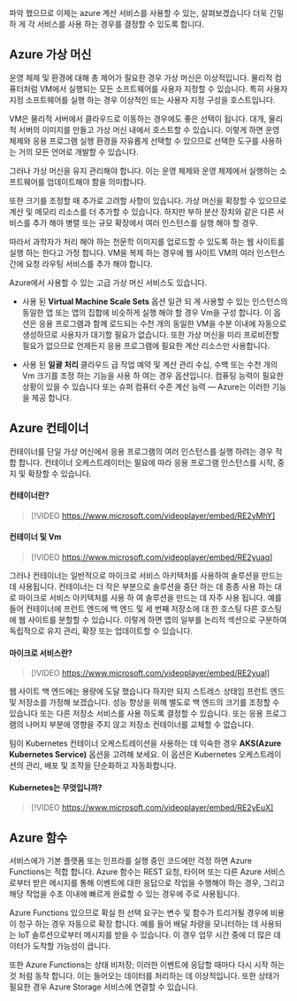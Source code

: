파악 했으므로 이제는 azure 계산 서비스를 사용할 수 있는, 살펴보겠습니다 더욱 긴밀 하 게 각 서비스를 사용 하는 경우를 결정할 수 있도록 합니다.

## <a name="azure-virtual-machines"></a>Azure 가상 머신

운영 체제 및 환경에 대해 총 제어가 필요한 경우 가상 머신은 이상적입니다. 물리적 컴퓨터처럼 VM에서 실행되는 모든 소프트웨어를 사용자 지정할 수 있습니다. 특히 사용자 지정 소프트웨어를 실행 하는 경우 이상적인 또는 사용자 지정 구성을 호스트입니다.

VM은 물리적 서버에서 클라우드로 이동하는 경우에도 좋은 선택이 됩니다. 대개, 물리적 서버의 이미지를 만들고 가상 머신 내에서 호스트할 수 있습니다. 이렇게 하면 운영 체제와 응용 프로그램 실행 환경을 자유롭게 선택할 수 있으므로 선택한 도구를 사용하는 거의 모든 언어로 개발할 수 있습니다.

그러나 가상 머신을 유지 관리해야 합니다. 이는 운영 체제와 운영 체제에서 실행하는 소프트웨어를 업데이트해야 함을 의미합니다. 

또한 크기를 조정할 때 추가로 고려할 사항이 있습니다. 가상 머신을 확장할 수 있으므로 계산 및 메모리 리소스를 더 추가할 수 있습니다. 하지만 부하 분산 장치와 같은 다른 서비스를 추가 해야 병렬 또는 규모 확장에서 여러 인스턴스를 실행 해야 할 경우.

따라서 과학자가 처리 해야 하는 천문학 이미지를 업로드할 수 있도록 하는 웹 사이트를 실행 하는 한다고 가정 합니다. VM을 복제 하는 경우에 웹 사이트 VM의 여러 인스턴스 간에 요청 라우팅 서비스를 추가 해야 합니다.

Azure에서 사용할 수 있는 고급 가상 머신 서비스도 있습니다.

- 사용 된 **Virtual Machine Scale Sets** 옵션 일관 되 게 사용할 수 있는 인스턴스의 동일한 앱 또는 앱의 집합에 비슷하게 실행 해야 할 경우 Vm을 구성 합니다. 이 옵션은 응용 프로그램과 함께 로드되는 수천 개의 동일한 VM을 수분 이내에 자동으로 생성하므로 사용자가 대기할 필요가 없습니다. 또한 가상 머신을 미리 프로비전할 필요가 없으므로 언제든지 응용 프로그램에 필요한 계산 리소스만 사용합니다.

- 사용 된 **일괄 처리** 클라우드 급 작업 예약 및 계산 관리 수십, 수백 또는 수천 개의 Vm 크기를 조정 하는 기능을 사용 하 여는 경우 옵션입니다. 컴퓨팅 능력이 필요한 상황이 있을 수 있습니다 또는 슈퍼 컴퓨터 수준 계산 능력 &mdash; Azure는 이러한 기능을 제공 합니다.

## <a name="azure-containers"></a>Azure 컨테이너

컨테이너를 단일 가상 머신에서 응용 프로그램의 여러 인스턴스를 실행 하려는 경우 적합 합니다. 컨테이너 오케스트레이터는 필요에 따라 응용 프로그램 인스턴스를 시작, 중지 및 확장할 수 있습니다.

#### <a name="what-are-containers"></a>컨테이너란?

> [!VIDEO https://www.microsoft.com/videoplayer/embed/RE2yMhY]

#### <a name="vms-versus-containers"></a>컨테이너 및 Vm

> [!VIDEO https://www.microsoft.com/videoplayer/embed/RE2yuaq]

그러나 컨테이너는 일반적으로 마이크로 서비스 아키텍처를 사용하여 솔루션을 만드는 데 사용됩니다. 컨테이너는 더 작은 부분으로 솔루션을 중단 하는 데 종종 사용 하는 대로 마이크로 서비스 아키텍처를 사용 하 여 솔루션을 만드는 데 자주 사용 됩니다. 예를 들어 컨테이너에 프런트 엔드에 백 엔드 및 세 번째 저장소에 대 한 호스팅 다른 호스팅에 웹 사이트를 분할할 수 있습니다. 이렇게 하면 앱의 일부를 논리적 섹션으로 구분하여 독립적으로 유지 관리, 확장 또는 업데이트할 수 있습니다.

#### <a name="what-is-a-microservice"></a>마이크로 서비스란?

> [!VIDEO https://www.microsoft.com/videoplayer/embed/RE2yual]

웹 사이트 백 엔드에는 용량에 도달 했습니다 하지만 되지 스트레스 상태임 프런트 엔드 및 저장소를 가정해 보겠습니다. 성능 향상을 위해 별도로 백 엔드의 크기를 조정할 수 있습니다 또는 다른 저장소 서비스를 사용 하도록 결정할 수 있습니다. 또는 응용 프로그램의 나머지 부분에 영향을 주지 않고 저장소 컨테이너를 교체할 수 없습니다.

팀이 Kubernetes 컨테이너 오케스트레이션을 사용하는 데 익숙한 경우 **AKS(Azure Kubernetes Service)** 옵션을 고려해 보세요. 이 옵션은 Kubernetes 오케스트레이션의 관리, 배포 및 조작을 단순화하고 자동화합니다.

#### <a name="what-is-kubernetes"></a>Kubernetes는 무엇입니까?

> [!VIDEO https://www.microsoft.com/videoplayer/embed/RE2yEuX]

## <a name="azure-functions"></a>Azure 함수

서비스에가 기본 플랫폼 또는 인프라를 실행 중인 코드에만 걱정 하면 Azure Functions는 적합 합니다. Azure 함수는 REST 요청, 타이머 또는 다른 Azure 서비스로부터 받은 메시지를 통해 이벤트에 대한 응답으로 작업을 수행해야 하는 경우, 그리고 해당 작업을 수초 이내에 빠르게 완료할 수 있는 경우에 주로 사용됩니다.

Azure Functions 있으므로 확실 한 선택 요구는 변수 및 함수가 트리거될 경우에 비용이 청구 하는 경우 자동으로 확장 합니다. 예를 들어 배달 차량을 모니터하는 데 사용되는 IoT 솔루션으로부터 메시지를 받을 수 있습니다. 이 경우 업무 시간 중에 더 많은 데이터가 도착할 가능성이 큽니다.

또한 Azure Functions는 상태 비저장; 이러한 이벤트에 응답할 때마다 다시 시작 하는 것 처럼 동작 합니다. 이는 들어오는 데이터를 처리하는 데 이상적입니다. 또한 상태가 필요한 경우 Azure Storage 서비스에 연결할 수 있습니다.
